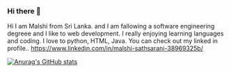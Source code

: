 ### Hi there 👋
Hi I am Malshi from Sri Lanka. and I am fallowing a software engineering degreee and I like to web development. I really enjoying learning languages and coding. I love to python, HTML, Java. You can check out my linked in  profile.. https://www.linkedin.com/in/malshi-sathsarani-38969325b/

[![Anurag's GitHub stats](https://github-readme-stats.vercel.app/api?username=malshisathsarani)](https://github.com/anuraghazra/github-readme-stats)
